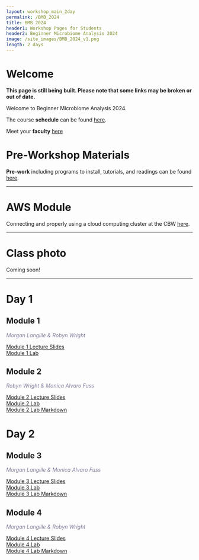 ```yaml
---
layout: workshop_main_2day
permalink: /BMB_2024
title: BMB 2024
header1: Workshop Pages for Students
header2: Beginner Microbiome Analysis 2024
image: /site_images/BMB_2024_v1.png
length: 2 days
---
```


# Welcome <a id="welcome"></a>

**This page is still being built. Please note that some links may be broken or out of date.**  

Welcome to Beginner Microbiome Analysis 2024. 

The course **schedule** can be found [here](https://bioinformaticsdotca.github.io/BMB_2024_schedule).

Meet your **faculty** [here](https://drive.google.com/file/d/1JZOkzeXLfJtE3R5qJSg4O8m6kVpzdamZ/view?usp=sharing)

# Pre-Workshop Materials <a id="preworkshop"></a>

**Pre-work** including programs to install, tutorials, and readings can be found [here](https://forms.gle/xymhx8dD65BE2noU8).

***

# AWS Module <a id="preworkshop"></a>

Connecting and properly using a cloud computing cluster at the CBW [here](/BMB_2024_AWSUNIX).  

***

# Class photo

Coming soon!

***

# Day 1 <a id="day1"></a>

## Module 1

*<font color="#827e9c">Morgan Langille & Robyn Wright</font>*

[Module 1 Lecture Slides](https://drive.google.com/file/d/1y-lwkW-uzdPj6PAvs5-zcIdHQE55M1U9/view?usp=sharing)  
[Module 1 Lab](/BMB_2024_module1)  

## Module 2

*<font color="#827e9c">Robyn Wright & Monica Alvaro Fuss</font>*

[Module 2 Lecture Slides](https://drive.google.com/file/d/1WXwTim4UK60Xq0wQGU5sDylvpASTVyho/view?usp=sharing)  
[Module 2 Lab](/BMB_2024_module2)  
[Module 2 Lab Markdown](https://drive.google.com/file/d/1voGD8uJmZEgU25Y2-fP_bR3WukZGc9k0/view?usp=sharing)  

# Day 2 <a id="day1"></a>

## Module 3

*<font color="#827e9c">Morgan Langille & Monica Alvaro Fuss</font>*

[Module 3 Lecture Slides](https://drive.google.com/file/d/1aIfJFPjj8_Hi1PNdgxIJW7rtXpLsDwCR/view?usp=sharing)  
[Module 3 Lab](/BMB_2024_module3)  
[Module 3 Lab Markdown](https://drive.google.com/file/d/1vZecURGwtyFx9Cf7UZXrGs_FvhtqCxnT/view?usp=sharing)  

## Module 4

*<font color="#827e9c">Morgan Langille & Robyn Wright</font>*

[Module 4 Lecture Slides](https://drive.google.com/file/d/14huoe4vFn4fNPDonp_-h1sOPQomwN3uv/view?usp=sharing)  
[Module 4 Lab](/BMB_2024_module4)  
[Module 4 Lab Markdown](https://drive.google.com/file/d/1JYlziSZK2Mgqnd7YNPKC1mOYAaGaGQz4/view?usp=sharing)  
